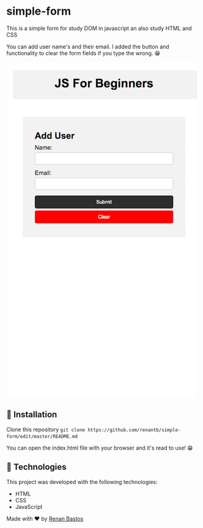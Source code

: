 # simple-form
This is a simple form for study DOM in javascript an also study HTML and CSS

You can add user name's and their email. I added the button and functionality to clear the form fields if you type the wrong. 😁

<p align="center" >
<img src="img.png">
</p>
  
## 👷‍ Installation
Clone this repository
```git clone https://github.com/renantb/simple-form/edit/master/README.md  ```

You can open the index.html file with your browser and it's read to use! 😁


## 🚀 Technologies

This project was developed with the following technologies:

- HTML
- CSS
- JavaScript

Made with ♥ by [Renan Bastos](https://github.com/renantb)
